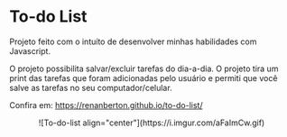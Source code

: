 # To-do List

Projeto feito com o intuíto de desenvolver minhas habilidades com Javascript.

O projeto possibilita salvar/excluir tarefas do dia-a-dia.
O projeto tira um print das tarefas que foram adicionadas pelo usuário e permiti que você salve as tarefas no seu computador/celular.

Confira em:
https://renanberton.github.io/to-do-list/

<div align="center">
<img>![To-do-list align="center"](https://i.imgur.com/aFaImCw.gif)
</div>

